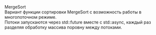 MergeSort  
Вариант функции сортировки MergeSort с возможность работы в многопоточном режиме.  
Потоки запускаются через std::future вместе с std::async, каждый раз разделяя обработку массива поровну между потоками.
